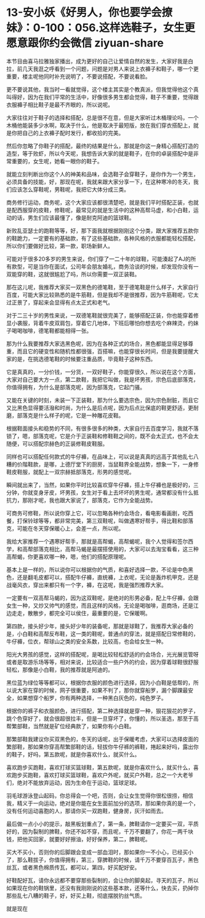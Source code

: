 # 13-安小妖《好男人，你也要学会撩妹》：0-100：056.这样选鞋子，女生更愿意跟你约会微信 ziyuan-share

本节目由喜马拉雅独家播出，成为更好的自己让爱情自然的发生，大家好我是白拉，前几天我逛之呼看到一个问题，问题是对男人来说上衣褲子和鞋子，哪一个更重要，楼主呢他同时补充说明了，不要说搭配，不要说看脸。

更不要说其他，我当时一看就觉得，这个楼主其实是个教真派，但我觉得他这个真叫得好，因为在我们平常的生活中，好像很多男生都会觉得，鞋子不重要，觉得跟衣服褲子相比鞋子是最不齐眼的，所以说呢。

大家往往对于鞋子的选择和搭配，总是很不在意，但是大家听过木桶理论吗，一个木桶他能装多少水啊，取决于什么，他是取决于最短版，放在我们穿衣搭配上，就是你把自己的上衣褲子配时发行，都收拾的完美。

然后你忽略了你鞋子的搭配，最终的结果是什么，那就是你这一身精心搭配打造的造型，等于败虾，所以今天呢，我想告诉大家的就是鞋子，在你的卓装搭配中是非常重要的，女生呢，她看一眼你的鞋子。

就能立刻判断出你这个人的神美和品味，会选鞋子会穿鞋子，是你作为一个男生，必须具备的技能，好，那现在呢，我就来跟大家分享一下，在这种寒冷的冬天，我们应该怎么穿鞋呢，男鞋呢，我把它大体分成三类。

商务修行运动，商务呢，这个大家应该都很清楚吧，就是我们平时搭配正装，也就是配西服穿的皮鞋，修鞋呢，最常见的就是生活中的这种高帮马虚，和小白鞋，运动的话，男生们应该最懂了，像是耐克阿迪的篮球鞋。

新败乱亚瑟士的跑鞋等等，好，那下面我就根据刚刚这个分类，跟大家推荐五款你的鞋跪力，一定要有的基础款，有了这些基础款，各种风格的衣服都能轻松搭配，所以你们要做好比较，第一款，职场新鲜人。

可能对于很多20多岁的男生来说，你们穿了一二十年的球鞋，可能湊起了AJ的所有款型，可是当你在面试，公司年会朋友婚礼，商务洽谈的时候，却发现你没有一双能穿的鞋，这就很尴尬了吗，所以你需要一双正装鞋。

那在这儿呢，我推荐大家买一双黑色的德笔鞋，至于德笔鞋是什么样子，大家自行百度，可能大家比较熟悉的是牛筋鞋，但是我却不是很推荐，因为牛筋鞋呢，它太过正景了，穿起来会显得有点太正式和老气。

对于二三十岁的男性来说，一双德笔鞋就很完美了，能够搭配正装，你也能穿着修显小袭服，背着牛皮双肩包，穿着它几地体，下班后哪怕你想去吃个麻辣烫，约妹子喝喝咖啡，德笔鞋都能相得一张。

那为什么我要推荐大家选黑色呢，因为在各种正式的场合，黑色都能显得足够尊重，而且它的硬变性和随机性都很强，百搭嘛，也能穿很长时间，但是我要提醒大家的是，在挑选德笔鞋的时候要注重品质，毕竟鞋子这种东西。

它是真真的，一分价钱，一分货，一双好鞋子，你能穿很久，所以说在这个方面，大家对自己要大方一点，第二款鞋，我把它叫做，我是坏男孩，宗色后底部落克，你值得拥有，为什么是部落克呢，因为部落克，它起门骚。

又能在关键的时刻，未装一下正装鞋，那为什么要选宗色，因为宗色耐脏，而且它又比黑色显得要活潑和时尚，为什么是后点呢，因为后点比保底的鞋更舒适，更耐磨，部落克是什么样子的呢，它是一种雕花皮鞋。

根据鞋面接头和稳势的不同，有很多很多的种类，大家自行去百度学习，我就不落锁了，嗯，部落克呢，它是介于正装鞋和修鞋鞋之间的，既不会太正式，也不会太随便，可以搭配宗赫色的正装修鞋皮鞋服。

同样也可以搭配任何款式的牛仔褲，在品味上，可以说是真真的远高于其他乱七八糟的价階鞋款，是哪，上德厅堂下的厨房，当鼠鞋界全能战势，想象一下，一身修鞋皮鞋服，就配上一双宗赫抵部落克，形男的感觉呢。

瞬间就出来了，当然，如果你平时比较喜欢穿牛仔褲，搭上牛仔褲也是极好的，三分钟，你就变身牙皮，坏男孩，女生对于看上去坏坏的男生呢，通常都没有什么抵抗力，那刚才呢，我也跟大家说了，部落克，它作为全能战势。

可商务可修鞋，所以说你穿上它，可以忽略各种约会场合，看电影看画剧，吃西餐，打保铃球等等，都非常完美，第三双鞋呢，叫做遇寒好帮手，得比鞋和部落克，可能在冬天穿保暖心上，会差一点，所以呢。

我给大家推荐一个遇寒好帮手，那就是高帮蝎，高帮蝎呢，我个人觉得和签尔西学，和高帮部落克相比，高帮马蝎是最摆搭使用的，大家可以去淘宝看看，这三种高帮蝎，你更喜欢哪一种，嗯，他们的搭配原理呢。

基本上是一样的，所以说你可以根据你的气质，和喜好选择一款，不论是中色黑色，还是翻毛皮都可以，搭配牛仔褲，直统褲，上衣呢，无论是轰炸机甲克，还是战毫风衣，穿出来都只有一个字，褲，在这呢，我是强烈推荐大家。

一定要有一双高帮马蝎的，因为这双鞋呢，是绝对的形男必备，配上牛仔褲，会跟女生一种，又炒又帅气的感觉，而且这样的风格，无论是喝咖啡，逛商场，还是江边走走，散散步，都完全可以侯住，最重要的是，它保暖啊。

第四款，接头好少年，接头好少年的装备呢，那就是球鞋了，我推荐大家必备的是，小白鞋和高帮反布鞋，这一类的鞋呢，普通点的穿法，就是搭配日常修鞋的，牛仔褲，位衣，帮球山之类的安全系数，比较高，也会给女生一种。

阳光大男孩的感觉，这样的搭配呢，是喝比较轻松舒适的约会场合，光光展览管呀或者是取游乐场等等，相对来说，比较适合一些户外的约会，因为穿着球鞋很舒服轻松，那像是小白鞋，我的推荐就是阿迪的。

黑位蓝为绿位等等都可以，根据你衣服的颜色进行选择，因为小白鞋是低帮的，所以说大家在穿的时候，网子很重要，如果不判了，那你就穿船罗，漏个脚踝最安全，如果想穿个船罗，你有两种选择，一种黑白灰色的，纯色罗子。

根据你的裤子和衣服颜色，进行搭配，第二种选择就是穿一种，狠花狠花的罗子，跳个色穿好了，就会很超很拉丰，但是一旦穿坏了，你懂的，所以圣选，那至于高帮繁部鞋，当然就是矿位经典款了，如果你有小白鞋。

那繁部鞋我建议你买双黑色的，冬天的话呢，出于保暖考虑，大家可以选择皮面的繁部鞋，那如果你穿高帮繁部鞋的话，轻拔你牛仔裤的裤鞋，捲起来好吗，露出你的鞋子，好吗，第五款呢，就是你喜欢什么，就买什么。

喜欢跑步买跑鞋，喜欢打球买篮球鞋，第五款呢，就是你喜欢什么，就买什么，喜欢跑步买跑鞋，喜欢打球买篮球鞋，喜欢户外呢，就买户外鞋，总之一个大老爷们，绝对不能放弃运动，因为生命在于运动，篮球足球。

羽毛球游泳登山起码，你总得会一个吧，否则，会让女生觉得你很松很捞，相信我，精义于一向运动，绝对是你能在女生面前加分的选项，那如果你真的是一个，没有任何运动喜胞的人，那请你买一双跑鞋，健身房，灰汗如雨去。

最后做一点小小的提示，敲黑板划重点了，第一条，脾鞋请你一定要买一双，平质好的，因为裂制的脾鞋，你还不如不穿，而且呢，千万不要翻了，你花一两千块钱，把他买回家，就要好好擦油，好好保养，第二，脾鞋呢。

买大不买小，否则你的后脚跟会变成一部血泪时，那如果你一不小心，已经买小了，那么鞋拔子，你值得拥有，第三，穿脾鞋的时候，请千万不要穿百瓦子，黑色丝瓦，或者黑色棉质传瓦，都可以，第四，好买配好安。

好鞋配好瓦，请你永远都不要穿那些裂制的，会让你的脚臭起，寻天的瓦子，所以如果现在你的鞋锅里，还没有我刚刚说的这些基本款，还等什么，快去买，扔掉你那些乱七八糟的鞋子，好，好买上鞋，彻底摆脱钓丝气质。

就是现在